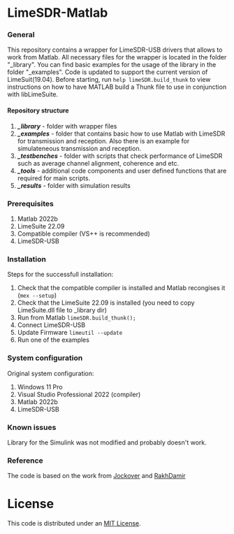 # LimeSDR-Matlab

### General
This repository contains a wrapper for LimeSDR-USB drivers that allows to work from Matlab.
All necessary files for the wrapper is located in the folder "_library".
You can find basic examples for the usage of the library in the folder "_examples".
Code is updated to support the current version of LimeSuit(19.04).
Before starting, run `help limeSDR.build_thunk` to view instructions on how to have MATLAB build a Thunk file to use in conjunction with libLimeSuite.

#### Repository structure
1. ***_library***      - folder with wrapper files
2. ***_examples***     - folder that contains basic how to use Matlab with LimeSDR for transmission and reception. Also there is an example for simulateneous transmission and reception.
3. ***_testbenches***  - folder with scripts that check performance of LimeSDR such as average channel alignment, coherence and etc.
4. ***_tools*** - additional code components and user defined functions that are required for main scripts.
5. ***_results***      - folder with simulation results

### Prerequisites
1. Matlab 2022b
2. LimeSuite 22.09
2. Compatible compiler (VS++ is recommended)
3. LimeSDR-USB

### Installation
Steps for the successfull installation:
1. Check that the compatible compiler is installed and Matlab recongises it (`mex --setup`)
2. Check that the LimeSuite 22.09 is installed (you need to copy LimeSuite.dll file to _library dir)
3. Run from Matlab `limeSDR.build_thunk();`
4. Connect LimeSDR-USB
5. Update Firmware `limeutil --update`
6. Run one of the examples

### System configuration
Original system configuration:
1. Windows 11 Pro
2. Visual Studio Professional 2022 (compiler)
3. Matlab 2022b
4. LimeSDR-USB

### Known issues
Library for the Simulink was not modified and probably doesn't work.

### Reference
The code is based on the work from [Jockover](https://github.com/jocover/Simulink-MATLAB-LimeSDR) and [RakhDamir](https://github.com/RakhDamir/LimeSDR-Matlab)



# License #
This code is distributed under an [MIT License](LICENSE.MIT).
